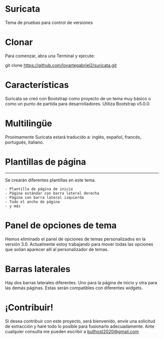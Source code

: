 # Suricata
Tema de pruebas para control de versiones

# Clonar
Para comenzar, abra una Terminal y ejecute:

git clone https://github.com/loyartegabriel2/suricata.git

# Características

Suricata se creó con Bootstrap como proyecto de un tema muy básico o como un punto de partida para desarrolladores. Utiliza Bootstrap v5.0.0.

# Multilingüe

Proximamente Suricata estará traducido a: inglés, español, francés, portugués, italiano. 

# Plantillas de página
______________

Se crearán diferentes plantillas en este tema.

    - Plantilla de página de inicio 
    - Página estándar con barra lateral derecha
    - Página con barra lateral izquierda
    - Todo el ancho de página
    - y más

# Panel de opciones de tema

Hemos eliminado el panel de opciones de temas personalizados en la versión 3.0. Actualmente estoy trabajando para mover todas las opciones que solían aparecer allí al personalizador de temas.

# Barras laterales

Hay dos barras laterales diferentes. Uno para la página de inicio y otra para las demás páginas. Estas serán compatibles con diferentes widgets.

# ¡Contribuir!

Si desea contribuir con este proyecto, será bienvenido, envíe una solicitud de extracción y haré todo lo posible para fusionarlo adecuadamente. 
Ante cualquier consulta me pueden escribir a bullhost2020@gmail.com
